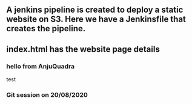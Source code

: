 ## A jenkins pipeline is created to deploy a static website on S3. Here we have a Jenkinsfile that creates the pipeline. 
## index.html has the website page details
### hello from AnjuQuadra
 test

### Git session on 20/08/2020
